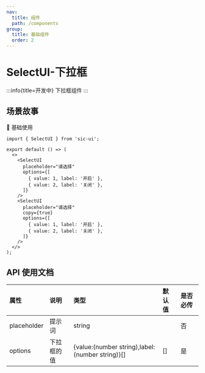 ```yaml
---
nav:
  title: 组件
  path: /components
group:
  title: 基础组件
  order: 2
---
```


# SelectUI-下拉框

:::info{title=开发中}
下拉框组件
:::

## 场景故事

💎 基础使用

```tsx
import { SelectUI } from 'sic-ui';

export default () => (
  <>
    <SelectUI
      placeholder="请选择"
      options={[
        { value: 1, label: '开启' },
        { value: 2, label: '关闭' },
      ]}
    />
    <SelectUI
      placeholder="请选择"
      copy={true}
      options={[
        { value: 1, label: '开启' },
        { value: 2, label: '关闭' },
      ]}
    />
  </>
);
```

## API 使用文档

<font size=1>

| 属性        | 说明       | 类型                                            | 默认值 | 是否必传 |
| :---------- | :--------- | :---------------------------------------------- | :----- | :------- |
| placeholder | 提示词     | string                                          |        | 否       |
| options     | 下拉框的值 | {value:(number string),label:(number string)}[] | []     | 是       |

</font>

